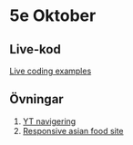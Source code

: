 # 5e Oktober

## Live-kod
[Live coding examples](live-coding/)

## Övningar
1. [YT navigering](exercises/exercise_yt_navbar.md)
2. [Responsive asian food site](exercises/exercise_asianfood.md)
